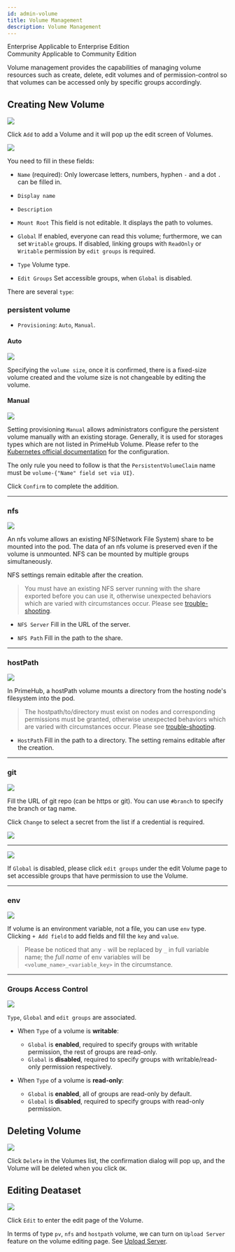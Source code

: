 ```yaml
---
id: admin-volume
title: Volume Management
description: Volume Management
---
```


<div class="label-sect">
  <div class="ee-only tooltip">Enterprise
    <span class="tooltiptext">Applicable to Enterprise Edition</span>
  </div>
  <div class="ce-only tooltip">Community
    <span class="tooltiptext">Applicable to Community Edition</span>
  </div>
</div>

Volume management provides the capabilities of managing volume resources such as create, delete, edit volumes and of permission-control so that volumes can be accessed only by specific groups accordingly.

## Creating New Volume

![](assets/dataset_5_v26.png)

Click `Add` to add a Volume and it will pop up the edit screen of Volumes.

![](assets/admin_dataset_v3.png)

You need to fill in these fields:

+ `Name` (required): Only lowercase letters, numbers, hyphen `-` and a dot `.` can be filled in.

+ `Display name`

+ `Description`

+ `Mount Root` This field is not editable. It displays the path to volumes.

+ `Global` If enabled, everyone can read this volume; furthermore, we can set `Writable` groups. If disabled, linking groups with `ReadOnly` or `Writable` permission by `edit groups` is required.

+ `Type` Volume type.

+ `Edit Groups` Set accessible groups, when `Global` is disabled.

There are several `type`:

### persistent volume

+ `Provisioning`: `Auto`, `Manual`.

#### Auto

![](assets/dataset_pv_auto.png)

Specifying the `volume size`, once it is confirmed, there is a fixed-size volume created and the volume size is not changeable by editing the volume.

#### Manual

![](assets/dataset_pv_manual.png)

Setting provisioning `Manual` allows administrators configure the persistent volume manually with an existing storage. Generally, it is used for storages types which are not listed in PrimeHub Volume. Please refer to the [Kubernetes official documentation](https://kubernetes.io/docs/concepts/storage/persistent-datasets/) for the configuration.

The only rule you need to follow is that the `PersistentVolumeClaim` name must be `volume-{"Name" field set via UI}`.

Click `Confirm` to complete the addition.

---

### nfs

![](assets/dataset_nfs.png)

An nfs volume allows an existing NFS(Network File System) share to be mounted into the pod. The data of an nfs volume is preserved even if the volume is unmounted.
NFS can be mounted by multiple groups simultaneously.

NFS settings remain editable after the creation.

>You must have an existing NFS server running with the share exported before you can use it, otherwise unexpected behaviors which are varied with circumstances occur.
>Please see [trouble-shooting](../trouble/dataset-failure).

+ `NFS Server` Fill in the URL of the server.

+ `NFS Path` Fill in the path to the share.

---

### hostPath

![](assets/dataset_hostpath.png)

In PrimeHub, a hostPath volume mounts a directory from the hosting node's filesystem into the pod.

>The hostpath/to/directory must exist on nodes and corresponding permissions must be granted, otherwise unexpected behaviors which are varied with circumstances occur.
>Please see [trouble-shooting](../trouble/dataset-failure).

+ `HostPath` Fill in the path to a directory. The setting remains editable after the creation.

---

### git

![](assets/dataset_git.png)

Fill the URL of git repo (can be https or git). You can use `#branch` to specify the branch or tag name.

Click `Change` to select a secret from the list if a credential is required.

![](assets/dataset_secret_list.png)


---

![](assets/edit_groups.png)

If `Global` is disabled, please click `edit groups` under the edit Volume page to set accessible groups that have permission to use the Volume.

---

### env

![](assets/dataset_env.png)

If volume is an environment variable, not a file, you can use `env` type. Clicking `+ Add field` to add fields and fill the `key` and `value`.

> Please be noticed that any `-` will be replaced by `_` in full variable name; the *full name* of env variables will be `<volume_name>_<variable_key>` in the circumstance.

---

### Groups Access Control

![](assets/edit_groups.png)

`Type`, `Global` and `edit groups` are associated.

+ When `Type` of a volume is **writable**:
  + `Global` is **enabled**, required to specify groups with writable permission, the rest of groups are read-only.
  + `Global` is **disabled**, required to specify groups with writable/read-only permission respectively.

+ When `Type` of a volume is **read-only**:
  + `Global` is **enabled**, all of groups are read-only by default.
  + `Global` is **disabled**, required to specify groups with read-only permission.


## Deleting Volume

![](assets/actions.png)

Click `Delete` in the Volumes list, the confirmation dialog will pop up, and the Volume will be deleted when you click `OK`.

## Editing Deataset

![](assets/actions.png)

Click `Edit` to enter the edit page of the Volume.

In terms of type `pv`, `nfs` and `hostpath` volume, we can turn on `Upload Server` feature on the volume editing page. See [Upload Server](admin-uploader).
